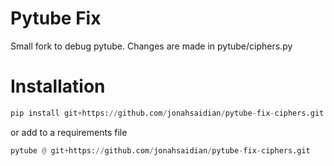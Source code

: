 # Pytube Fix
Small fork to debug pytube. Changes are made in pytube/ciphers.py

# Installation
```Python
pip install git+https://github.com/jonahsaidian/pytube-fix-ciphers.git
```
or add to a requirements file 
```Python
pytube @ git+https://github.com/jonahsaidian/pytube-fix-ciphers.git
```
